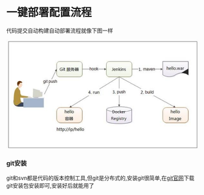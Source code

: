 # 一键部署配置流程

代码提交自动构建自动部署流程就像下图一样

![自动流程图](https://github.com/WenZhouYJR/SomeDocker/blob/master/docs/img/autograph.jpg)

### git安装
git和svn都是代码的版本控制工具,但git是分布式的,安装git很简单,在[git官网](https://git-scm.com/)下载git安装包安装即可,安装好后就能用了

